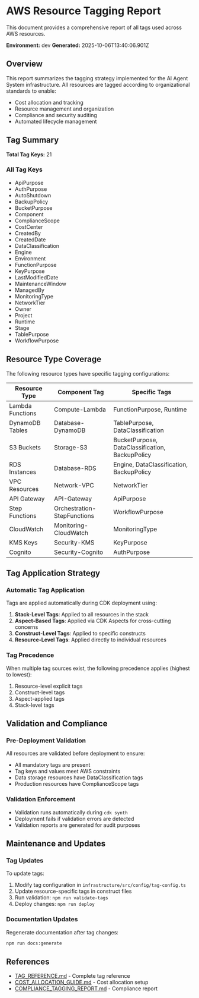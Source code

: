 # AWS Resource Tagging Report

This document provides a comprehensive report of all tags used across AWS resources.

**Environment:** dev
**Generated:** 2025-10-06T13:40:06.901Z

## Overview

This report summarizes the tagging strategy implemented for the AI Agent System infrastructure.
All resources are tagged according to organizational standards to enable:

- Cost allocation and tracking
- Resource management and organization
- Compliance and security auditing
- Automated lifecycle management

## Tag Summary

**Total Tag Keys:** 21

### All Tag Keys

- ApiPurpose
- AuthPurpose
- AutoShutdown
- BackupPolicy
- BucketPurpose
- Component
- ComplianceScope
- CostCenter
- CreatedBy
- CreatedDate
- DataClassification
- Engine
- Environment
- FunctionPurpose
- KeyPurpose
- LastModifiedDate
- MaintenanceWindow
- ManagedBy
- MonitoringType
- NetworkTier
- Owner
- Project
- Runtime
- Stage
- TablePurpose
- WorkflowPurpose

## Resource Type Coverage

The following resource types have specific tagging configurations:

| Resource Type | Component Tag | Specific Tags |
|---------------|---------------|---------------|
| Lambda Functions | Compute-Lambda | FunctionPurpose, Runtime |
| DynamoDB Tables | Database-DynamoDB | TablePurpose, DataClassification |
| S3 Buckets | Storage-S3 | BucketPurpose, DataClassification, BackupPolicy |
| RDS Instances | Database-RDS | Engine, DataClassification, BackupPolicy |
| VPC Resources | Network-VPC | NetworkTier |
| API Gateway | API-Gateway | ApiPurpose |
| Step Functions | Orchestration-StepFunctions | WorkflowPurpose |
| CloudWatch | Monitoring-CloudWatch | MonitoringType |
| KMS Keys | Security-KMS | KeyPurpose |
| Cognito | Security-Cognito | AuthPurpose |

## Tag Application Strategy

### Automatic Tag Application

Tags are applied automatically during CDK deployment using:

1. **Stack-Level Tags**: Applied to all resources in the stack
2. **Aspect-Based Tags**: Applied via CDK Aspects for cross-cutting concerns
3. **Construct-Level Tags**: Applied to specific constructs
4. **Resource-Level Tags**: Applied directly to individual resources

### Tag Precedence

When multiple tag sources exist, the following precedence applies (highest to lowest):

1. Resource-level explicit tags
2. Construct-level tags
3. Aspect-applied tags
4. Stack-level tags

## Validation and Compliance

### Pre-Deployment Validation

All resources are validated before deployment to ensure:

- All mandatory tags are present
- Tag keys and values meet AWS constraints
- Data storage resources have DataClassification tags
- Production resources have ComplianceScope tags

### Validation Enforcement

- Validation runs automatically during `cdk synth`
- Deployment fails if validation errors are detected
- Validation reports are generated for audit purposes

## Maintenance and Updates

### Tag Updates

To update tags:

1. Modify tag configuration in `infrastructure/src/config/tag-config.ts`
2. Update resource-specific tags in construct files
3. Run validation: `npm run validate-tags`
4. Deploy changes: `npm run deploy`

### Documentation Updates

Regenerate documentation after tag changes:

```bash
npm run docs:generate
```

## References

- [TAG_REFERENCE.md](./TAG_REFERENCE.md) - Complete tag reference
- [COST_ALLOCATION_GUIDE.md](./COST_ALLOCATION_GUIDE.md) - Cost allocation setup
- [COMPLIANCE_TAGGING_REPORT.md](./COMPLIANCE_TAGGING_REPORT.md) - Compliance report
